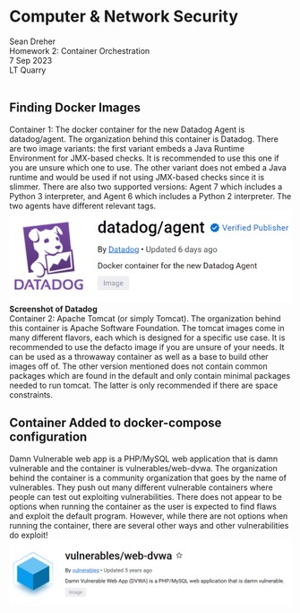 # **Computer & Network Security**
Sean Dreher  <br />
Homework 2: Container Orchestration  <br />
7 Sep 2023  <br />
LT Quarry <br />
<br />
## **Finding Docker Images**
Container 1: The docker container for the new Datadog Agent is datadog/agent. The organization behind this container is Datadog. There are two image variants: the first variant embeds a Java Runtime Environment for JMX-based checks. It is recommended to use this one if you are unsure which one to use. The other variant does not embed a Java runtime and would be used if not using JMX-based checks since it is slimmer. There are also two supported versions: Agent 7 which includes a Python 3 interpreter, and Agent 6 which includes a Python 2 interpreter. The two agents have different relevant tags. <br />
![datadog](https://github.com/seandreher/CNS-Lab/blob/main/Homework2/datadog.png)
**Screenshot of Datadog** <br /> Container 2: Apache Tomcat (or simply Tomcat). The organization behind this container is Apache Software Foundation. The tomcat images come in many different flavors, each which is designed for a specific use case. It is recommended to use the defacto image if you are unsure of your needs. It can be used as a throwaway container as well as a base to build other images off of. The other version mentioned does not contain common packages which are found in the default and only contain minimal packages needed to run tomcat. The latter is only recommended if there are space constraints. <br />


## **Container Added to docker-compose configuration**
Damn Vulnerable web app is a PHP/MySQL web application that is damn vulnerable and the container is vulnerables/web-dvwa. The organization behind the container is a community organization that goes by the name of vulnerables. They push out many different vulnerable containers where people can test out exploiting vulnerabilities. There does not appear to be options when running the container as the user is expected to find flaws and exploit the default program. However, while there are not options when running the container, there are several other ways and other vulnerabilities do exploit! <br />
![cont2](https://github.com/seandreher/CNS-Lab/blob/main/Homework2/cont2.png)
